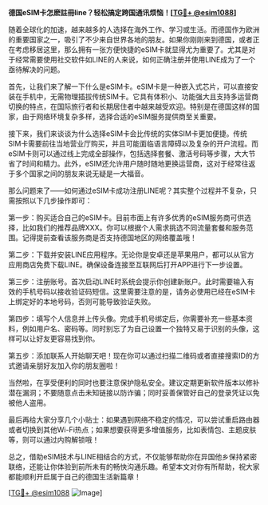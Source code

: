 **德国eSIM卡怎麽註冊line？轻松搞定跨国通讯烦恼！[[TG💪+ @esim1088](https://t.me/s/esim1088)]**

随着全球化的加速，越来越多的人选择在海外工作、学习或生活。而德国作为欧洲的重要国家之一，吸引了不少来自世界各地的朋友。如果你刚刚来到德国，或者正在考虑移居这里，那么拥有一张方便快捷的eSIM卡就显得尤为重要了。尤其是对于经常需要使用社交软件如LINE的人来说，如何正确注册并使用LINE成为了一个亟待解决的问题。

首先，让我们来了解一下什么是eSIM卡。eSIM卡是一种嵌入式芯片，可以直接安装在手机中，无需物理插拔传统SIM卡。它具有体积小、功能强大且支持多运营商切换的特点，在国际旅行者和长期居住者中越来越受欢迎。特别是在德国这样的国家，由于网络环境复杂多样，选择合适的eSIM服务提供商至关重要。

接下来，我们来谈谈为什么选择eSIM卡会比传统的实体SIM卡更加便捷。传统SIM卡需要前往当地营业厅购买，并且可能面临语言障碍以及复杂的开户流程。而eSIM卡则可以通过线上完成全部操作，包括选择套餐、激活号码等步骤，大大节省了时间和精力。此外，eSIM还允许用户随时随地更换运营商，这对于经常往返于多个国家之间的朋友来说无疑是一大福音。

那么问题来了——如何通过eSIM卡成功注册LINE呢？其实整个过程并不复杂，只需按照以下几步操作即可：

第一步：购买适合自己的eSIM卡。目前市面上有许多优秀的eSIM服务商可供选择，比如我们的推荐品牌XXX。你可以根据个人需求挑选不同流量套餐和服务范围。记得提前查看该服务商是否支持德国地区的网络覆盖哦！

第二步：下载并安装LINE应用程序。无论你是安卓还是苹果用户，都可以从官方应用商店免费下载LINE。确保设备连接至互联网后打开APP进行下一步设置。

第三步：注册账号。首次启动LINE时系统会提示你创建新账户。此时需要输入有效的手机号码以接收验证码短信。这里需要注意的是，请务必使用已经在eSIM卡上绑定好的本地号码，否则可能导致验证失败。

第四步：填写个人信息并上传头像。完成手机号绑定后，你需要补充一些基本资料，例如用户名、密码等。同时别忘了为自己设置一个独特又易于识别的头像，这样可以让好友更容易找到你。

第五步：添加联系人开始聊天吧！现在你可以通过扫描二维码或者直接搜索ID的方式邀请亲朋好友加入你的朋友圈啦！

当然啦，在享受便利的同时也要注意保护隐私安全。建议定期更新软件版本以修补潜在漏洞；不要随意点击未知链接以防诈骗；同时妥善保管好自己的登录凭证以免被他人盗用。

最后再给大家分享几个小贴士：如果遇到网络不稳定的情况，可以尝试重启路由器或者切换到其他Wi-Fi热点；如果想要获得更多增值服务，比如表情包、主题皮肤等，则可以通过内购解锁哦！

总之，借助eSIM技术与LINE相结合的方式，不仅能够帮助你在异国他乡保持紧密联络，还能让你体验到前所未有的畅快沟通乐趣。希望本文对你有所帮助，祝大家都能顺利开启属于自己的德国生活新篇章！

[[TG💪+ @esim1088](https://t.me/s/esim1088) ![Image](https://i.postimg.cc/4NQfJmqS/Snipaste-2025-05-13-00-14-12.png)]